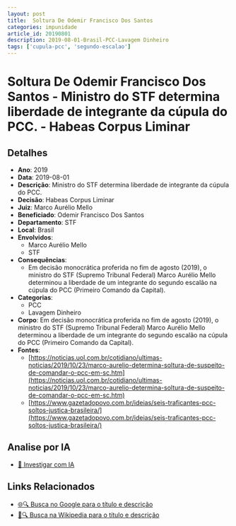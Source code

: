 ```yaml
---
layout: post
title:  Soltura De Odemir Francisco Dos Santos
categories: impunidade
article_id: 20190801
description: 2019-08-01-Brasil-PCC-Lavagem Dinheiro
tags: ['cupula-pcc', 'segundo-escalao']
---
```


# Soltura De Odemir Francisco Dos Santos - Ministro do STF determina liberdade de integrante da cúpula do PCC. - Habeas Corpus Liminar

## Detalhes
- **Ano**: 2019
- **Data**: 2019-08-01
- **Descrição**: Ministro do STF determina liberdade de integrante da cúpula do PCC.
- **Decisão**: Habeas Corpus Liminar
- **Juiz**: Marco Aurélio Mello
- **Beneficiado**: Odemir Francisco Dos Santos
- **Departamento**: STF
- **Local**: Brasil
- **Envolvidos**:
  - Marco Aurélio Mello
  - STF
- **Consequências**:
  - Em decisão monocrática proferida no fim de agosto (2019), o ministro do STF (Supremo Tribunal Federal) Marco Aurélio Mello determinou a liberdade de um integrante do segundo escalão na cúpula do PCC (Primeiro Comando da Capital).
- **Categorias**:
  - PCC
  - Lavagem Dinheiro
- **Corpo**: Em decisão monocrática proferida no fim de agosto (2019), o ministro do STF (Supremo Tribunal Federal) Marco Aurélio Mello determinou a liberdade de um integrante do segundo escalão na cúpula do PCC (Primeiro Comando da Capital).
- **Fontes**:
  - [https://noticias.uol.com.br/cotidiano/ultimas-noticias/2019/10/23/marco-aurelio-determina-soltura-de-suspeito-de-comandar-o-pcc-em-sc.htm](https://noticias.uol.com.br/cotidiano/ultimas-noticias/2019/10/23/marco-aurelio-determina-soltura-de-suspeito-de-comandar-o-pcc-em-sc.htm)
  - [https://www.gazetadopovo.com.br/ideias/seis-traficantes-pcc-soltos-justica-brasileira/](https://www.gazetadopovo.com.br/ideias/seis-traficantes-pcc-soltos-justica-brasileira/)

## Analise por IA
- [🤖 Investigar com IA](https://www.perplexity.ai/search?q=%22decis%C3%B5es%20judiciais%20Brasil%22%20Soltura%20De%20Odemir%20Francisco%20Dos%20Santos%20Ministro%20do%20STF%20determina%20liberdade%20de%20integrante%20da%20c%C3%BApula%20do%20PCC.%20Brasil%202019-08-01%20Marco%20Aur%C3%A9lio%20Mello%20Odemir%20Francisco%20Dos%20Santos)

## Links Relacionados
- [🌐🔍 Busca no Google para o título e descrição](https://www.google.com/search?q=%22decis%C3%B5es%20judiciais%20Brasil%22%20Soltura%20De%20Odemir%20Francisco%20Dos%20Santos%20Ministro%20do%20STF%20determina%20liberdade%20de%20integrante%20da%20c%C3%BApula%20do%20PCC.%20Brasil%202019-08-01%20Marco%20Aur%C3%A9lio%20Mello%20Odemir%20Francisco%20Dos%20Santos)
- [📖🔍 Busca na Wikipedia para o título e descrição](https://pt.wikipedia.org/w/index.php?search=%22decis%C3%B5es%20judiciais%20Brasil%22%20Soltura%20De%20Odemir%20Francisco%20Dos%20Santos%20Ministro%20do%20STF%20determina%20liberdade%20de%20integrante%20da%20c%C3%BApula%20do%20PCC.%20Brasil%202019-08-01%20Marco%20Aur%C3%A9lio%20Mello%20Odemir%20Francisco%20Dos%20Santos)

